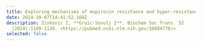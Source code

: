 ```yaml
---
title: Exploring mechanisms of mupirocin resistance and hyper-resistance
date: 2024-10-07T14:41:52.168Z
description: Zivkovic I, **Gruic-Sovulj I**. Biochem Soc Trans. 52
  (2024):1109-1120. <https://pubmed.ncbi.nlm.nih.gov/38884776/>
selected: false
---
```

